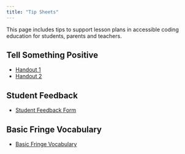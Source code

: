 ```yaml
---
title: "Tip Sheets"
---
```


This page includes tips to support lesson plans in accessible coding education for students, parents and teachers.

## Tell Something Positive
* [Handout 1](./tell-something-positive.pdf)
* [Handout 2](./tell-something-positive-text.pdf)

## Student Feedback
* [Student Feedback Form](./student-feedback-template.pdf)

## Basic Fringe Vocabulary
* [Basic Fringe Vocabulary](./basic-fringe-vocabulary.pdf)